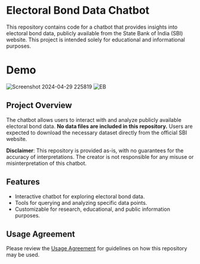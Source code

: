 # Electoral Bond Data Chatbot

This repository contains code for a chatbot that provides insights into electoral bond data, publicly available from the State Bank of India (SBI) website. This project is intended solely for educational and informational purposes.
# Demo
![Screenshot 2024-04-29 225819](https://github.com/user-attachments/assets/229b47f7-e7cd-4161-9c61-da969cfee9fb)
![EB](https://github.com/user-attachments/assets/fd133639-c594-40b5-a243-61aa32eb90bd)


## Project Overview

The chatbot allows users to interact with and analyze publicly available electoral bond data. **No data files are included in this repository.** Users are expected to download the necessary dataset directly from the official SBI website.

**Disclaimer**: This repository is provided as-is, with no guarantees for the accuracy of interpretations. The creator is not responsible for any misuse or misinterpretation of this chatbot.

## Features
- Interactive chatbot for exploring electoral bond data.
- Tools for querying and analyzing specific data points.
- Customizable for research, educational, and public information purposes.

## Usage Agreement
Please review the [Usage Agreement](USAGE_AGREEMENT.md) for guidelines on how this repository may be used.
<!---
// ## Getting Started

// ### Prerequisites
// 1. Install necessary dependencies:
//    ```bash
//   pip install -r requirements.txt
-->
